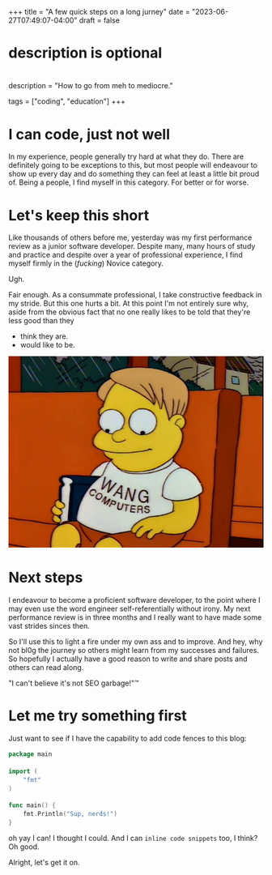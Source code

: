 +++
title = "A few quick steps on a long jurney"
date = "2023-06-27T07:49:07-04:00"
draft = false
#
# description is optional
#
description = "How to go from meh to mediocre."

tags = ["coding", "education"]
+++

# I can code, just not well

In my experience, people generally try hard at what they do. There are definitely going to be exceptions to this, but most people will endeavour to show up every day and do something they can feel at least a little bit proud of. Being a people, I find myself in this category. For better or for worse.

# Let's keep this short

Like thousands of others before me, yesterday was my first performance review as a junior software developer. Despite many, many hours of study and practice and despite over a year of professional experience, I find myself firmly in the (*fucking*) Novice category.

Ugh.

Fair enough. As a consummate professional, I take constructive feedback in my stride. But this one hurts a bit. At this point I'm not entirely sure why, aside from the obvious fact that no one really likes to be told that they're less good than they
- think they are.
- would like to be.

![Martin from "The Simpsons" wearing his Wang Computers shirt](wang-computers.jpg)

# Next steps

I endeavour to become a proficient software developer, to the point where I may even use the word engineer self-referentially without irony. My next performance review is in three months and I really want to have made some vast strides sinces then.

So I'll use this to light a fire under my own ass and to improve. And hey, why not bl0g the journey so others might learn from my successes and failures. So hopefully I actually have a good reason to write and share posts and others can read along. 

"I can't believe it's not SEO garbage!"™

# Let me try something first

Just want to see if I have the capability to add code fences to this blog:

```go
package main

import (
    "fmt"
)

func main() {
    fmt.Println("Sup, nerds!")
}
```

oh yay I can! I thought I could. And I can `inline code snippets` too, I think? Oh good.

Alright, let's get it on.